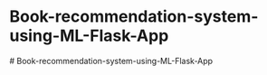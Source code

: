 # Book-recommendation-system-using-ML-Flask-App
#   B o o k - r e c o m m e n d a t i o n - s y s t e m - u s i n g - M L - F l a s k - A p p  
 